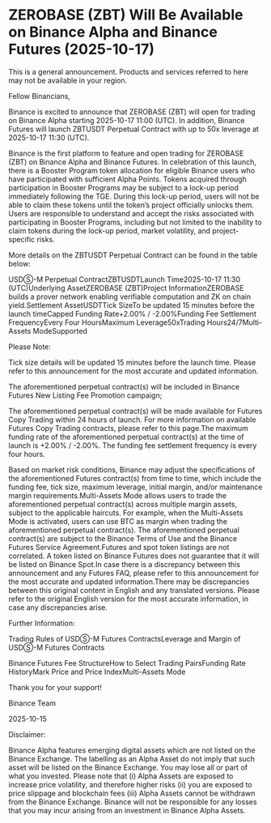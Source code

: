 # ZEROBASE (ZBT) Will Be Available on Binance Alpha and Binance Futures (2025-10-17)

This is a general announcement. Products and services referred to here may not be available in your region.

Fellow Binancians,

Binance is excited to announce that ZEROBASE (ZBT) will open for trading on Binance Alpha starting 2025-10-17 11:00 (UTC). In addition, Binance Futures will launch ZBTUSDT Perpetual Contract with up to 50x leverage at 2025-10-17 11:30 (UTC).

Binance is the first platform to feature and open trading for ZEROBASE (ZBT) on Binance Alpha and Binance Futures. In celebration of this launch, there is a Booster Program token allocation for eligible Binance users who have participated with sufficient Alpha Points. Tokens acquired through participation in Booster Programs may be subject to a lock-up period immediately following the TGE. During this lock-up period, users will not be able to claim these tokens until the token’s project officially unlocks them. Users are responsible to understand and accept the risks associated with participating in Booster Programs, including but not limited to the inability to claim tokens during the lock-up period, market volatility, and project-specific risks.

More details on the ZBTUSDT Perpetual Contract can be found in the table below:

USDⓈ-M Perpetual ContractZBTUSDTLaunch Time2025-10-17 11:30 (UTC)Underlying AssetZEROBASE (ZBT)Project InformationZEROBASE builds a prover network enabling verifiable computation and ZK on chain yield.Settlement AssetUSDTTick SizeTo be updated 15 minutes before the launch timeCapped Funding Rate+2.00% / -2.00%Funding Fee Settlement FrequencyEvery Four HoursMaximum Leverage50xTrading Hours24/7Multi-Assets ModeSupported

Please Note:

Tick size details will be updated 15 minutes before the launch time. Please refer to this announcement for the most accurate and updated information.

The aforementioned perpetual contract(s) will be included in Binance Futures New Listing Fee Promotion campaign;

The aforementioned perpetual contract(s) will be made available for Futures Copy Trading within 24 hours of launch. For more information on available Futures Copy Trading contracts, please refer to this page.The maximum funding rate of the aforementioned perpetual contract(s) at the time of launch is +2.00% / -2.00%. The funding fee settlement frequency is every four hours.

Based on market risk conditions, Binance may adjust the specifications of the aforementioned Futures contract(s) from time to time, which include the funding fee, tick size, maximum leverage, initial margin, and/or maintenance margin requirements.Multi-Assets Mode allows users to trade the aforementioned perpetual contract(s) across multiple margin assets, subject to the applicable haircuts. For example, when the Multi-Assets Mode is activated, users can use BTC as margin when trading the aforementioned perpetual contract(s). The aforementioned perpetual contract(s) are subject to the Binance Terms of Use and the Binance Futures Service Agreement.Futures and spot token listings are not correlated. A token listed on Binance Futures does not guarantee that it will be listed on Binance Spot.In case there is a discrepancy between this announcement and any Futures FAQ, please refer to this announcement for the most accurate and updated information.There may be discrepancies between this original content in English and any translated versions. Please refer to the original English version for the most accurate information, in case any discrepancies arise.

Further Information:

Trading Rules of USDⓈ-M Futures ContractsLeverage and Margin of USDⓈ-M Futures Contracts

Binance Futures Fee StructureHow to Select Trading PairsFunding Rate HistoryMark Price and Price IndexMulti-Assets Mode

Thank you for your support!

Binance Team

2025-10-15

Disclaimer: 

Binance Alpha features emerging digital assets which are not listed on the Binance Exchange. The labelling as an Alpha Asset do not imply that such asset will be listed on the Binance Exchange. You may lose all or part of what you invested. Please note that (i) Alpha Assets are exposed to increase price volatility, and therefore higher risks (ii) you are exposed to price slippage and blockchain fees (iii) Alpha Assets cannot be withdrawn from the Binance Exchange. Binance will not be responsible for any losses that you may incur arising from an investment in Binance Alpha Assets.